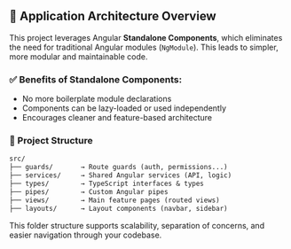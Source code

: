 ## 🧩 Application Architecture Overview

This project leverages Angular **Standalone Components**, which eliminates the need for traditional Angular modules (`NgModule`). This leads to simpler, more modular and maintainable code.

### ✅ Benefits of Standalone Components:

* No more boilerplate module declarations
* Components can be lazy-loaded or used independently
* Encourages cleaner and feature-based architecture

### 📁 Project Structure

```txt
src/
├── guards/       → Route guards (auth, permissions...)
├── services/     → Shared Angular services (API, logic)
├── types/        → TypeScript interfaces & types
├── pipes/        → Custom Angular pipes
├── views/        → Main feature pages (routed views)
├── layouts/      → Layout components (navbar, sidebar)
```

This folder structure supports scalability, separation of concerns, and easier navigation through your codebase.
